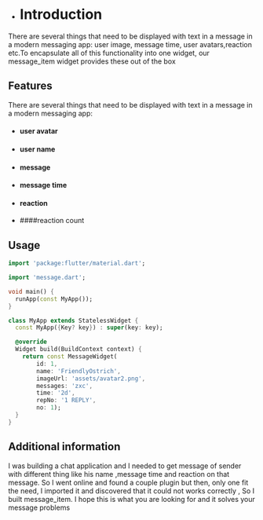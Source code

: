 - # Introduction
There are several things that need to be displayed with text in a message in a modern messaging app:
user image, message time, user avatars,reaction etc.To encapsulate all of this functionality into
one widget, our message_item widget provides these out of the box

## Features

There are several things that need to be displayed with text in a message in a modern messaging app:
- #### user avatar 
- #### user name 
- #### message
- #### message time 
- #### reaction 
- ####reaction count

## Usage

```dart
import 'package:flutter/material.dart';

import 'message.dart';

void main() {
  runApp(const MyApp());
}

class MyApp extends StatelessWidget {
  const MyApp({Key? key}) : super(key: key);

  @override
  Widget build(BuildContext context) {
    return const MessageWidget(
        id: 1,
        name: 'FriendlyOstrich',
        imageUrl: 'assets/avatar2.png',
        messages: 'zxc',
        time: '2d',
        repNo: '1 REPLY',
        no: 1);
  }
}

```

## Additional information

I was building a chat application and I needed to get message of sender with different thing like
his name ,message time and reaction on that message. So I went online and found a couple plugin but
then, only one fit the need, I imported it and discovered that it could not works correctly , So I
built message_item. I hope this is what you are looking for and it solves your message problems